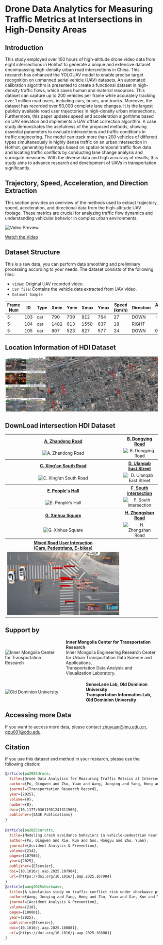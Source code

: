 # Drone Data Analytics for Measuring Traffic Metrics at Intersections in High-Density Areas
## Introduction
This study employed over 100 hours of high-altitude drone video data from eight intersections in Hohhot to generate a unique and extensive dataset encompassing high-density urban road intersections in China. This research has enhanced the YOLOUAV model to enable precise target recognition on unmanned aerial vehicle (UAV) datasets. An automated calibration algorithm is presented to create a functional dataset in high-density traffic flows, which saves human and material resources. This dataset can capture up to 200 vehicles per frame while accurately tracking over 1 million road users, including cars, buses, and trucks. Moreover, the dataset has recorded over 50,000 complete lane changes. It is the largest publicly available road user trajectories in high-density urban intersections. Furthermore, this paper updates speed and acceleration algorithms based on UAV elevation and implements a UAV offset correction algorithm. A case study demonstrates the usefulness of the proposed methods, showing essential parameters to evaluate intersections and traffic conditions in traffic engineering. The model can track more than 200 vehicles of different types simultaneously in highly dense traffic on an urban intersection in Hohhot, generating heatmaps based on spatial-temporal traffic flow data and locating traffic conflicts by conducting lane change analysis and surrogate measures. With the diverse data and high accuracy of results, this study aims to advance research and development of UAVs in transportation significantly.

## Trajectory, Speed, Acceleration, and Direction Extraction
This section provides an overview of the methods used to extract trajectory, speed, acceleration, and directional data from the high-altitude UAV footage. These metrics are crucial for analyzing traffic flow dynamics and understanding vehicular behavior in complex urban environments.

![Video Preview](https://github.com/Qpu523/High-density-Intersection-Dataset/blob/ed9805a5d68c1fba75130c7e56014c3ea489f764/Datashare/11.jpg)

[Watch the Video](https://github.com/Qpu523/High-density-Intersection-Dataset/blob/3e808ab6db80f6a9262a8eb99d99264aee201447/Datashare/1.mp4)



## Dataset Structure
This is a raw data, you can perform data smoothing and preliminary processing according to your needs.
The dataset consists of the following files:
- `video`: Original UAV recorded video.
- `CSV file`: Contains the vehicle data extracted from UAV video.
- `Dataset Sample`


| Frame Num | ID  | Type | Xmin | Ymin | Xmax | Ymax | Speed (km/h) | Direction | Acceleration (m/s²) | UP | RIGHT | DOWN | LEFT |
|-----------|-----|------|------|------|------|------|--------------|-----------|---------------------|----|-------|------|------|
| 5         | 103 | car  | 790  | 709  | 812  | 764  | 27           | DOWN      | -0.08               | 22 | 8     | 25   | 9    |
| 5         | 104 | car  | 1482 | 613  | 1550 | 637  | 18           | RIGHT     | -0.08               | 22 | 9     | 25   | 9    |
| 5         | 105 | car  | 807  | 523  | 827  | 577  | 24           | DOWN      | 0.04                | 22 | 9     | 26   | 9    |


## Location Information of  HDI Dataset

![Video Preview](https://github.com/Qpu523/HDI-Dataset/blob/7daf8759e73e133731f769b0150a96e5946b7f3c/Datashare/Location1.png)


## DownLoad intersection HDI Dataset

<table>
<tr>
<th><a href="https://1drv.ms/f/c/54547f6bb45158b3/EkF262NRK1lKveY8YIgisbYB8H8bCtOd-heAbXXpdZuzKA?e=4R0poG">A. Zhandong Road</a></th>
<th><a href="https://1drv.ms/f/c/54547f6bb45158b3/ElI0FBgqHZVPhT5n_qPzvS4BJHmrzOS9p-LzFF_fu-Pssg?e=enWkHS">B. Dongying Road</a></th>
</tr>
<tr>
<td align="center"><img src="https://github.com/Qpu523/High-density-Intersection-Dataset/blob/fe391330d81c060d613203e1ad7c5fbab35a0f48/Datashare/A.%20Zhandong%20Road.jpg" alt="A. Zhandong Road" /></td>
<td align="center"><img src="https://github.com/Qpu523/High-density-Intersection-Dataset/blob/fe391330d81c060d613203e1ad7c5fbab35a0f48/Datashare/B.%20Dongying%20Road.jpg" alt="B. Dongying Road" /></td>
</tr>
<tr>
<th><a href="https://1drv.ms/f/c/54547f6bb45158b3/EhslYEyJxkdPgwB_cK9HwgMBOjCa767Id6r8meT_zDHCUg?e=BLfgmJ">C. Xing'an South Road‎</a></th>
<th><a href="https://1drv.ms/f/c/54547f6bb45158b3/ErdeZ63lkilFp551i3kKBlMBrwmzUajjj1FpcP9N-NcpOw?e=73rb23">D. Ulanqab East Street</a></th>
</tr>
<tr>
<td align="center"><img src="https://github.com/Qpu523/High-density-Intersection-Dataset/blob/fe391330d81c060d613203e1ad7c5fbab35a0f48/Datashare/C.%20Xing'an%20South%20Road%E2%80%8E.jpg" alt="C. Xing'an South Road‎" /></td>
<td align="center"><img src="https://github.com/Qpu523/High-density-Intersection-Dataset/blob/921f389b07943e26cd354f5a729d3c615f90d496/Datashare/D.%20Ulanqab%20East%20Street.jpg" alt="D. Ulanqab East Street" /></td>
</tr>
<tr>
<th><a href="https://1drv.ms/f/c/54547f6bb45158b3/Eh6eA0HKtLZBrurIjroURQoBpCerwNl0T05cfEbKvEc1Jg?e=B2sk6Z">E. People's Hall</a></th>
<th><a href="https://1drv.ms/f/c/54547f6bb45158b3/EoqhenU9U2RFqJgxDeBEqoEBWuSa89xabR_zyaDB6ZFIpQ?e=ms7iWh">F. South intersection</a></th>
</tr>
<tr>
<td align="center"><img src="https://github.com/Qpu523/High-density-Intersection-Dataset/blob/5bc52ca9acc2b926886e86846faef83c043b1a85/Datashare/E.%20People's%20Hall.jpg" alt="E. People's Hall" /></td>
<td align="center"><img src="https://github.com/Qpu523/High-density-Intersection-Dataset/blob/5bc52ca9acc2b926886e86846faef83c043b1a85/Datashare/F.%20South%20intersection.jpg" alt="F. South intersection" /></td>
</tr>
<tr>
<th><a href="https://1drv.ms/f/c/54547f6bb45158b3/Eq7IaCfOvLxNu9QF1phcIwIBcRTzzz41JjZc1yUrXRRikQ?e=Fxt1xL">G. Xinhua Square</a></th>
<th><a href="https://1drv.ms/f/c/54547f6bb45158b3/EqZP4i54-VBJrU06-q2GW-oBJUXbfPP5qWq24l6DScJqUw?e=iUnA0u">H. Zhongshan Road</a></th>
</tr>
<tr>
<td align="center"><img src="https://github.com/Qpu523/High-density-Intersection-Dataset/blob/5bc52ca9acc2b926886e86846faef83c043b1a85/Datashare/G.%20Xinhua%20Square.jpg" alt="G. Xinhua Square" /></td>
<td align="center"><img src="https://github.com/Qpu523/High-density-Intersection-Dataset/blob/5bc52ca9acc2b926886e86846faef83c043b1a85/Datashare/H.%20Zhongshan%20Road.jpg" alt="H. Zhongshan Road" /></td>
</tr>
<tr>
  <th><a href="https://1drv.ms/f/c/54547f6bb45158b3/Es9p2iuAr_1EufuhhdKwYnsBmvyb8el96prvbcO3asj2pg?e=ask2ow">Mixed Road User Interaction <br> (Cars, Pedestrians, E-bikes)</a></th>
  <th></th>
</tr>
<tr>
  <td align="center">
    <img src="https://github.com/Qpu523/HDI-Dataset/blob/449906a6b8d50986aa5c673123488f90a984131f/Datashare/car%2Bpedestrian%2BE-bike.png" alt="Mixed Road User Interaction (Cars, Pedestrians, E-bikes)" />
  </td>
  <td></td>
</tr>

    
</table>


## Support by

<div style="display: flex; align-items: center; margin-bottom: 20px;">
    <img src="https://github.com/Qpu523/High-density-Intersection-Dataset/blob/071e90b832a8ec69f72ee375b21a95f051d3ad77/Datashare/IMU.png" alt="Inner Mongolia Center for Transportation Research" style="width: 400px; height: auto; margin-right: 20px;">
    <div>
        <strong>Inner Mongolia Center for Transportation Research</strong><br>
        Inner Mongolia Engineering Research Center for Urban Transportation Data Science and Applications,<br>
        Transportation Data Analysis and Visualization Laboratory.
    </div>
</div>

<div style="display: flex; align-items: center; margin-bottom: 20px;">
    <img src="https://github.com/Qpu523/High-density-Intersection-Dataset/blob/d30ea0e5b03a7d6220c42eaa7c12d2e646875ab1/Datashare/ODU%20.jpg" alt="Old Dominion University" style="width: 400px; height: auto; margin-right: 20px;">
    <div>
        <strong>SenseLane Lab, Old Dominion University</strong><br>
        <strong>Transportation Informatics Lab, Old Dominion University</strong><br>
    </div>
</div>







## Accessing more Data
If you want to access more data, please contact zhuyuan@imu.edu.cn, qpu001@odu.edu.

## Citation
If you use this dataset and method in your research, please use the following citation:
```bibtex
@article{pu2025drone,
  title={Drone Data Analytics for Measuring Traffic Metrics at Intersections in High-Density Areas},
  author={Pu, Qingwen and Zhu, Yuan and Wang, Junqing and Yang, Hong and Xie, Kun and Cui, Shunlai},
  journal={Transportation Research Record},
  year={2025},
  volume={0},
  number={0},
  doi={10.1177/03611981241311566},
  publisher={SAGE Publications}
}

@article{pu2025curvttc,
  title={Modeling crash avoidance behaviors in vehicle-pedestrian near-miss scenarios: Curvilinear time-to-collision and Mamba-driven deep reinforcement learning},
  author={Pu, Qingwen and Xie, Kun and Guo, Hongyu and Zhu, Yuan},
  journal={Accident Analysis & Prevention},
  volume={214},
  pages={107984},
  year={2025},
  publisher={Elsevier},
  doi={10.1016/j.aap.2025.107984},
  url={https://doi.org/10.1016/j.aap.2025.107984}
}
@article{wang2025shockwave,
  title={A simulation study on traffic conflict risk under shockwave propagation at signalized intersections},
  author={Wang, Junqing and Yang, Hong and Zhu, Yuan and Xie, Kun and Yan, Zizheng and Pu, Qingwen},
  journal={Accident Analysis & Prevention},
  volume={218},
  pages={108081},
  year={2025},
  publisher={Elsevier},
  doi={10.1016/j.aap.2025.108081},
  url={https://doi.org/10.1016/j.aap.2025.108081}
}




